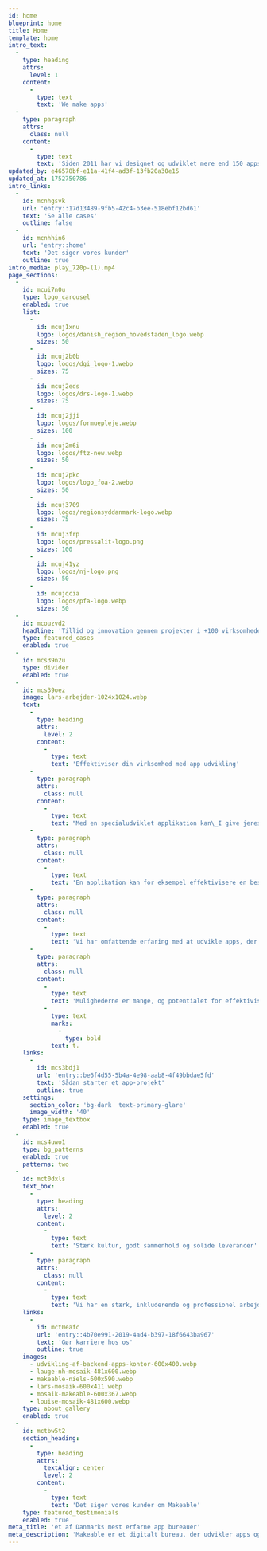 ```yaml
---
id: home
blueprint: home
title: Home
template: home
intro_text:
  -
    type: heading
    attrs:
      level: 1
    content:
      -
        type: text
        text: 'We make apps'
  -
    type: paragraph
    attrs:
      class: null
    content:
      -
        type: text
        text: 'Siden 2011 har vi designet og udviklet mere end 150 apps til førende danske virksomheder i hele landet'
updated_by: e46578bf-e11a-41f4-ad3f-13fb20a30e15
updated_at: 1752750786
intro_links:
  -
    id: mcnhgsvk
    url: 'entry::17d13489-9fb5-42c4-b3ee-518ebf12bd61'
    text: 'Se alle cases'
    outline: false
  -
    id: mcnhhin6
    url: 'entry::home'
    text: 'Det siger vores kunder'
    outline: true
intro_media: play_720p-(1).mp4
page_sections:
  -
    id: mcui7n0u
    type: logo_carousel
    enabled: true
    list:
      -
        id: mcuj1xnu
        logo: logos/danish_region_hovedstaden_logo.webp
        sizes: 50
      -
        id: mcuj2b0b
        logo: logos/dgi_logo-1.webp
        sizes: 75
      -
        id: mcuj2eds
        logo: logos/drs-logo-1.webp
        sizes: 75
      -
        id: mcuj2jji
        logo: logos/formuepleje.webp
        sizes: 100
      -
        id: mcuj2m6i
        logo: logos/ftz-new.webp
        sizes: 50
      -
        id: mcuj2pkc
        logo: logos/logo_foa-2.webp
        sizes: 50
      -
        id: mcuj3709
        logo: logos/regionsyddanmark-logo.webp
        sizes: 75
      -
        id: mcuj3frp
        logo: logos/pressalit-logo.png
        sizes: 100
      -
        id: mcuj41yz
        logo: logos/nj-logo.png
        sizes: 50
      -
        id: mcujqcia
        logo: logos/pfa-logo.webp
        sizes: 50
  -
    id: mcouzvd2
    headline: 'Tillid og innovation gennem projekter i +100 virksomheder'
    type: featured_cases
    enabled: true
  -
    id: mcs39n2u
    type: divider
    enabled: true
  -
    id: mcs39oez
    image: lars-arbejder-1024x1024.webp
    text:
      -
        type: heading
        attrs:
          level: 2
        content:
          -
            type: text
            text: 'Effektiviser din virksomhed med app udvikling'
      -
        type: paragraph
        attrs:
          class: null
        content:
          -
            type: text
            text: "Med en specialudviklet applikation kan\_I give jeres medarbejdere et særdeles\_effektivt værktøj, som de altid har lige\_ved\_hånden."
      -
        type: paragraph
        attrs:
          class: null
        content:
          -
            type: text
            text: 'En applikation kan for eksempel effektivisere en bestemt arbejdsgang, som kræver tilbagevendende manuelt arbejde. Det kunne være til at indsamle data i virksomheden eller håndtere forskellige typer af dokumenter, data eller registreringer.'
      -
        type: paragraph
        attrs:
          class: null
        content:
          -
            type: text
            text: 'Vi har omfattende erfaring med at udvikle apps, der effektiviserer forretningsgange på tværs af brancher. Vores løsninger gør ikke blot hverdagen nemmere for medarbejderne, men skaber samtidig betydelige besparelser gennem optimerede arbejdsprocesser.'
      -
        type: paragraph
        attrs:
          class: null
        content:
          -
            type: text
            text: 'Mulighederne er mange, og potentialet for effektivisering kan være enorm'
          -
            type: text
            marks:
              -
                type: bold
            text: t.
    links:
      -
        id: mcs3bdj1
        url: 'entry::be6f4d55-5b4a-4e98-aab8-4f49bbdae5fd'
        text: 'Sådan starter et app-projekt'
        outline: true
    settings:
      section_color: 'bg-dark  text-primary-glare'
      image_width: '40'
    type: image_textbox
    enabled: true
  -
    id: mcs4uwo1
    type: bg_patterns
    enabled: true
    patterns: two
  -
    id: mct0dxls
    text_box:
      -
        type: heading
        attrs:
          level: 2
        content:
          -
            type: text
            text: 'Stærk kultur, godt sammenhold og solide leverancer'
      -
        type: paragraph
        attrs:
          class: null
        content:
          -
            type: text
            text: 'Vi har en stærk, inkluderende og professionel arbejdskultur, hvor alle bliver hørt. Hos os er det vigtigt, at arbejdet inspirerer den enkelte, og at vi altid udfordrer og anerkender hinanden.'
    links:
      -
        id: mct0eafc
        url: 'entry::4b70e991-2019-4ad4-b397-18f6643ba967'
        text: 'Gør karriere hos os'
        outline: true
    images:
      - udvikling-af-backend-apps-kontor-600x400.webp
      - lauge-nh-mosaik-481x600.webp
      - makeable-niels-600x590.webp
      - lars-mosaik-600x411.webp
      - mosaik-makeable-600x367.webp
      - louise-mosaik-481x600.webp
    type: about_gallery
    enabled: true
  -
    id: mctbw5t2
    section_heading:
      -
        type: heading
        attrs:
          textAlign: center
          level: 2
        content:
          -
            type: text
            text: 'Det siger vores kunder om Makeable'
    type: featured_testimonials
    enabled: true
meta_title: 'et af Danmarks mest erfarne app bureauer'
meta_description: 'Makeable er et digitalt bureau, der udvikler apps og backends. Hils på teamet, se vores cases og læs hvordan, en app kan optimere din forretning.'
---
```


